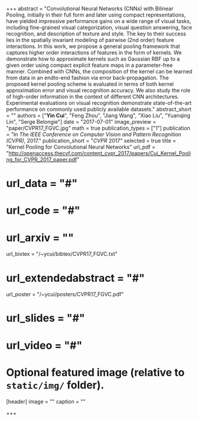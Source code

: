 +++
abstract = "Convolutional Neural Networks (CNNs) with Bilinear Pooling, initially in their full form and later using compact representations, have yielded impressive performance gains on a wide range of visual tasks, including fine-grained visual categorization, visual question answering, face recognition, and description of texture and style. The key to their success lies in the spatially invariant modeling of pairwise (2nd order) feature interactions. In this work, we propose a general pooling framework that captures higher order interactions of features in the form of kernels. We demonstrate how to approximate kernels such as Gaussian RBF up to a given order using compact explicit feature maps in a parameter-free manner. Combined with CNNs, the composition of the kernel can be learned from data in an endto-end fashion via error back-propagation. The proposed kernel pooling scheme is evaluated in terms of both kernel approximation error and visual recognition accuracy. We also study the role of high-order information in the context of different CNN architectures. Experimental evaluations on visual recognition demonstrate state-of-the-art performance on commonly used publicly available datasets."
abstract_short = ""
authors = ["**Yin Cui**", "Feng Zhou", "Jiang Wang", "Xiao Liu", "Yuanqing Lin", "Serge Belongie"]
date = "2017-07-01"
image_preview = "paper/CVPR17_FGVC.jpg"
math = true
publication_types = ["1"]
publication = "In *The IEEE Conference on Computer Vision and Pattern Recognition (CVPR)*, 2017."
publication_short = "*CVPR* 2017"
selected = true
title = "Kernel Pooling for Convolutional Neural Networks"
url_pdf = "http://openaccess.thecvf.com/content_cvpr_2017/papers/Cui_Kernel_Pooling_for_CVPR_2017_paper.pdf"
# url_data = "#"
# url_code = "#"
# url_arxiv = ""
url_bixtex = "/~ycui/bibtex/CVPR17_FGVC.txt"
# url_extendedabstract = "#"
url_poster = "/~ycui/posters/CVPR17_FGVC.pdf"
# url_slides = "#"
# url_video = "#"

# Optional featured image (relative to `static/img/` folder).
[header]
image = ""
caption = ""

+++
